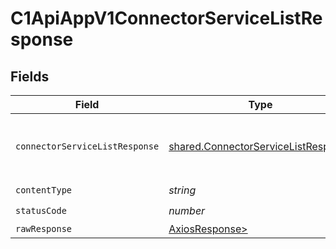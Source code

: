 # C1ApiAppV1ConnectorServiceListResponse


## Fields

| Field                                                                                                 | Type                                                                                                  | Required                                                                                              | Description                                                                                           |
| ----------------------------------------------------------------------------------------------------- | ----------------------------------------------------------------------------------------------------- | ----------------------------------------------------------------------------------------------------- | ----------------------------------------------------------------------------------------------------- |
| `connectorServiceListResponse`                                                                        | [shared.ConnectorServiceListResponse](../../models/shared/connectorservicelistresponse.md)            | :heavy_minus_sign:                                                                                    | The ConnectorServiceListResponse message contains a list of results and a nextPageToken if applicable |
| `contentType`                                                                                         | *string*                                                                                              | :heavy_check_mark:                                                                                    | N/A                                                                                                   |
| `statusCode`                                                                                          | *number*                                                                                              | :heavy_check_mark:                                                                                    | N/A                                                                                                   |
| `rawResponse`                                                                                         | [AxiosResponse>](https://axios-http.com/docs/res_schema)                                              | :heavy_minus_sign:                                                                                    | N/A                                                                                                   |